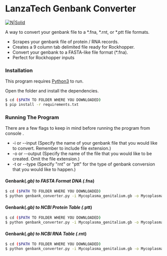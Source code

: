 # LanzaTech Genbank Converter

[![N|Solid](http://www.lanzatech.com/wp-content/uploads/2014/05/LanzaTech-Logo-Final-a.png)](http://www.lanzatech.com/)

A way to convert your genbank file to a *.fna, *.rnt, or *.ptt file formats.

  - Scrapes your genbank file of protein / RNA records. 
  - Creates a 9 column tab delimited file ready for Rockhopper.
  - Convert your genbank to a FASTA-like file format (*.fna).
  - Perfect for Rockhopper inputs


### Installation

This program requires [Python3](https://www.python.org/downloads/) to run.

Open the folder and install the dependencies.

```sh
$ cd ($PATH TO FOLDER WHERE YOU DOWNLOADED) 
$ pip install -r requirements.txt
```
### Running The Program
There are a few flags to keep in mind before running the program from console .
  - -i or --input (Specify the name of your genbank file that you would like to convert. Remember to include file extension.) 
  - -o or --output (Specify the name of the file that you would like to be created. Omit the file extension.)
  - -t or --type (Specify "rnt" or "ptt" for the type of genbank conversion that you would like to happen.)
#### Genbank(*.gb) to FASTA Format DNA (*.fna)
```sh
$ cd ($PATH TO FOLDER WHERE YOU DOWNLOADED)
$ python genbank_converter.py -i Mycoplasma_genitalium.gb -o Mycoplasma_SEQ -t fna
```
#### Genbank(*.gb) to NCBI Protein Table (*.ptt)
```sh
$ cd ($PATH TO FOLDER WHERE YOU DOWNLOADED)
$ python genbank_converter.py -i Mycoplasma_genitalium.gb -o Mycoplasma_Proteins -t ptt
```
#### Genbank(*.gb) to NCBI RNA Table (*.rnt)
```sh
$ cd ($PATH TO FOLDER WHERE YOU DOWNLOADED)
$ python genbank_converter.py -i Mycoplasma_genitalium.gb -o Mycoplasma_RNAS -t rtt
```


